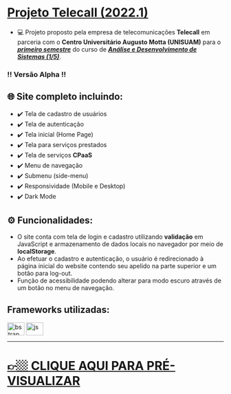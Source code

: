 # <a href="https://telecall.com.br/" target="_blank">Projeto Telecall (2022.1)</a>

- 💻 Projeto proposto pela empresa de telecomunicações **Telecall** em parceria com o **Centro Universitário Augusto Motta (UNISUAM)** para o <ins>__*primeiro semestre*__</ins> do curso de <ins>__*Análise e Desenvolvimento de Sistemas (1/5)*__</ins>.

### ‼️ Versão Alpha ‼️

## 🌐 Site completo incluindo:

- ✔️ Tela de cadastro de usuários
- ✔️ Tela de autenticação
- ✔️ Tela inicial (Home Page)
- ✔️ Tela para serviços prestados
- ✔️ Tela de serviços **CPaaS**
- ✔️ Menu de navegação
- ✔️ Submenu (side-menu)
- ✔️ Responsividade (Mobile e Desktop)
- ✔️ Dark Mode

## ⚙️ Funcionalidades:

- O site conta com tela de login e cadastro utilizando **validação** em JavaScript e armazenamento de dados locais no navegador por meio de **localStorage**.
- Ao efetuar o cadastro e autenticação, o usuário é redirecionado à página inicial do website contendo seu apelido na parte superior e um botão para log-out.
- Função de acessibilidade podendo alterar para modo escuro através de um botão no menu de navegação.

## Frameworks utilizadas:
<div style="display: inline_block">
  <img align="center" alt="bstrap" height="30" width="40" src="https://cdn.jsdelivr.net/gh/devicons/devicon/icons/bootstrap/bootstrap-original.svg">
  <img align="center" alt="js" height="30" width="40" src="https://cdn.jsdelivr.net/gh/devicons/devicon/icons/jquery/jquery-original.svg">
</div>


* * *


# <a href="https://gsalustrianosouza.github.io/Projeto-Telecall/CPaaS.html" target="_blank">👉🏼 CLIQUE AQUI PARA PRÉ-VISUALIZAR</a>

          
